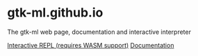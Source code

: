 # gtk-ml.github.io
The gtk-ml web page, documentation and interactive interpreter

[Interactive REPL (requires WASM support)](/repl/index.html)
[Documentation](/docs/index.md)
